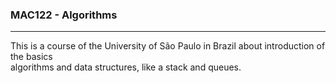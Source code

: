 
### MAC122 - Algorithms
----
This is a course of the University of São Paulo in Brazil about introduction of the basics  
algorithms and data structures, like a stack and queues.
